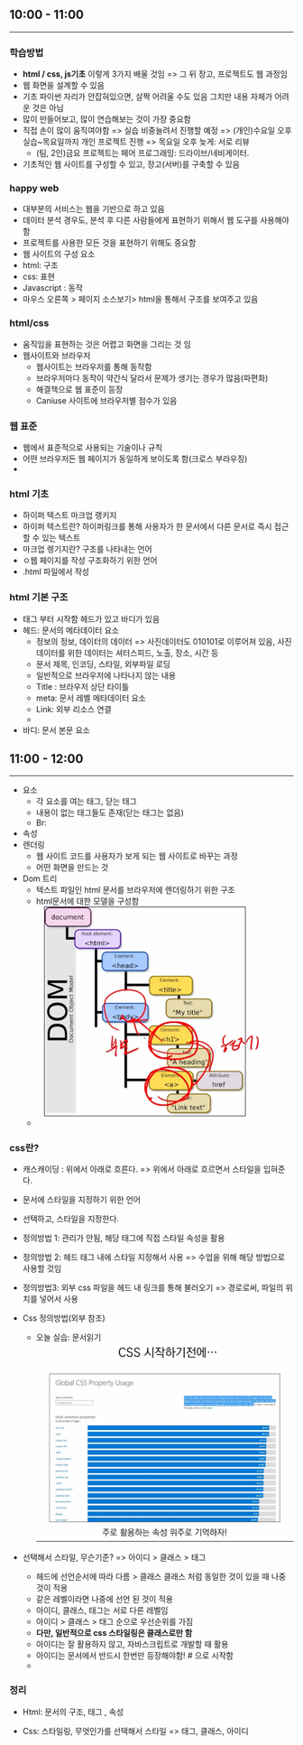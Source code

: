 ## 10:00 - 11:00

---

### 학습방법

* **html / css, js기초** 이렇게 3가지 배울 것임 => 그 뒤 장고, 프로젝트도 웹 과정임
* 웹 화면을 설계할 수 있음
* 기초 파이썬 자리가 안잡혀있으면, 살짝 어려울 수도 있음 그치만 내용 자체가 어려운 것은 아님
* 많이 만들어보고, 많이 연습해보는 것이 가장 중요함
* 직접 손이 많이 움직여야함 => 실습 비중늘려서 진행할 예정 => (개인)수요일 오후 실습~목요일까지 개인 프로젝트 진행 => 목요일 오후 늦게: 서로 리뷰
  * (팀, 2인)금요 프로젝트는 페어 프로그래밍: 드라이브/네비게이터.  
* 기초적인 웹 사이트를 구성할 수 있고, 장고(서버)를 구축할 수 있음



### happy web

* 대부분의 서비스는 웹을 기반으로 하고 있음
* 데이터 분석 경우도, 분석 후 다른 사람들에게 표현하기 위해서 웹 도구를 사용해야함
* 프로젝트를 사용한 모든 것을 표현하기 위해도 중요함
* 웹 사이트의 구성 요소
* html: 구조
* css: 표현
* Javascript : 동작
* 마우스 오른쪽 > 페이지 소스보기> html을 통해서 구조를 보여주고 있음 

### html/css

* 움직임을 표현하는 것은 어렵고 화면을 그리는 것 임
* 웹사이트와 브라우저
  * 웹사이트는 브라우저를 통해 동작함
  * 브라우저마다 동작이 약간식 달라서 문제가 생기는 경우가 많음(파편화)
  * 해결책으로 웹 표준이 등장
  * Caniuse 사이트에 브라우저별 점수가 있음

### 웹 표준

* 웹에서 표준적으로 사용되는 기술이나 규칙
* 어떤 브라우저든 웹 페이지가 동일하게 보이도록 함(크로스 부라우징)
* 

### html 기초

* 하이퍼 텍스트 마크업 랭키지
* 하이퍼 텍스트란? 하이퍼링크를 통해 사용자가 한 문서에서 다른 문서로 즉시 접근할 수 있는 텍스트
* 마크업 렝기지란? 구조를 나타내는 언어
* ㅇ웹 페이지를 작성 구조화하기 위한 언어
* .html 파일에서 작성

### html 기본 구조

* 태그 부터 시작함 헤드가 있고 바디가 있음
* 헤드: 문서의 메타데이터 요소
  * 정보의 정보, 데이터의 데이터 => 사진데이터도 010101로 이루어져 있음, 사진데이터를 위한 데이터는 셔터스피드, 노출, 장소, 시간 등
  * 문서 제목, 인코딩, 스타일, 외부파일 로딩
  * 일반적으로 브라우저에 나타나지 않는 내용
  * Title : 브라우저 상단 타이틀
  * meta: 문서 레벨 메타데이터 요소
  * Link: 외부 리소스 연결
  * 
* 바디: 문서 본문 요소



## 11:00 - 12:00

---

* 요소
  * 각 요소를 여는 태그, 닫는 태그
  * 내용이 없는 태그들도 존재(닫는 태그는 없음)
  * Br: 
* 속성
* 렌더링
  * 웹 사이트 코드를 사용자가 보게 되는 웹 사이트로 바꾸는 과정
  * 어떤 화면을 만드는 것
* Dom 트리
  * 텍스트 파일인 html 문서를 브라우저에 렌더링하기 위한 구조
  * html문서에 대한 모델을 구성함
  * ![image-20220829112213142](web_0829.assets/image-20220829112213142.png)





### css란?

* 캐스캐이딩 : 위에서 아래로 흐른다. => 위에서 아래로 흐르면서 스타일을 입혀준다. 
* 문서에 스타일을 지정하기 위한 언어 
* 선택하고, 스타일을 지정한다. 
* 정의방법 1: 관리가 안됨, 해당 태그에 직접 스타일 속성을 활용
* 정의방법 2: 헤드 태그 내에 스타일 지정해서 사용 => 수업을 위해 해당 방법으로 사용할 것임
* 정의방법3: 외부 css 파일을 헤드 내 링크를 통해 불러오기 => 경로로써, 파일의 위치를 넣어서 사용
* Css 정의방법(외부 참조)
  * 오늘 실습: 문서읽기
    ![image-20220829115237439](web_0829.assets/image-20220829115237439.png)

* 선택해서 스타일, 무슨기준? => 아이디 > 클래스 >  태그 
  *  헤드에 선언순서에 따라 다름 > 클래스 클래스 처럼 동일한 것이 있을 때 나중 것이 적용
  * 같은 레벨이라면 나중에 선언 된 것이 적용
  * 아이디, 클래스, 태그는 서로 다른 레벨임
  * 아이디 > 클래스 > 태그 순으로 우선순위를 가짐
  * **다만, 일반적으로 css 스타일링은 클래스로만 함** 
  * 아이디는 잘 활용하지 않고, 자바스크립트로 개발할 때 활용
  * 아이디는 문서에서 반드시 한번만 등장해야함! # 으로 시작함
  * 

### 정리

* Html: 문서의 구조, 태그 , 속성

* Css: 스타일링, 무엇인가를 선택해서 스타일 => 태그, 클래스, 아이디

  

